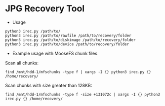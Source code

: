 # JPG Recovery Tool

- Usage
```
python3 irec.py /path/to/
python3 irec.py /path/to/rawfile /path/to/recovery/folder
python3 irec.py /path/to/diskimage /path/to/recovery/folder
python3 irec.py /path/to/device /path/to/recovery/folder
```

- Example usage with MooseFS chunk files

Scan all chunks:
```
find /mnt/hdd-1/mfschunks -type f | xargs -I {} python3 irec.py {} /home/recovery/
```

Scan chunks with size greater than 128KB:
```
find /mnt/hdd-1/mfschunks -type f -size +131072c | xargs -I {} python3 irec.py {} /home/recovery/
```

